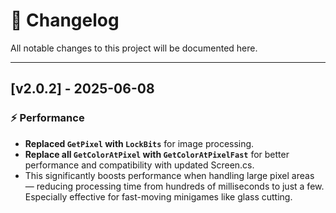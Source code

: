 # 📜 Changelog

All notable changes to this project will be documented here.

---

## [v2.0.2] - 2025-06-08

### ⚡ Performance
- **Replaced `GetPixel` with `LockBits`** for image processing.
- **Replace all `GetColorAtPixel` with `GetColorAtPixelFast`** for better performance and compatibility with updated Screen.cs.
- This significantly boosts performance when handling large pixel areas — reducing processing time from hundreds of milliseconds to just a few. Especially effective for fast-moving minigames like glass cutting.

  
